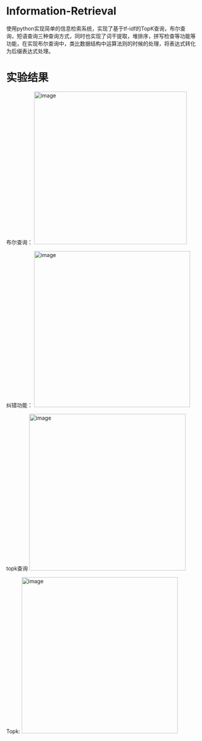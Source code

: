 # Information-Retrieval
使用python实现简单的信息检索系统，实现了基于tf-idf的TopK查询，布尔查询，短语查询三种查询方式，同时也实现了词干提取，堆排序，拼写检查等功能等功能，在实现布尔查询中，类比数据结构中运算法则的时候的处理，将表达式转化为后缀表达式处理。

# 实验结果
布尔查询：
<img width="406" alt="image" src="https://user-images.githubusercontent.com/52338965/154851467-f2e2bbb9-455a-425c-be5f-ebbc68a1f510.png">

纠错功能：
<img width="415" alt="image" src="https://user-images.githubusercontent.com/52338965/154851476-661d6e09-0018-4a71-9409-cb99612b29f3.png">

topk查询
<img width="416" alt="image" src="https://user-images.githubusercontent.com/52338965/154851484-28ef1ce1-4280-4622-9c2f-bfe9137bbba7.png">

Topk:
<img width="415" alt="image" src="https://user-images.githubusercontent.com/52338965/154851514-f29317c4-f5e4-4c39-a799-6506f095cb89.png">
